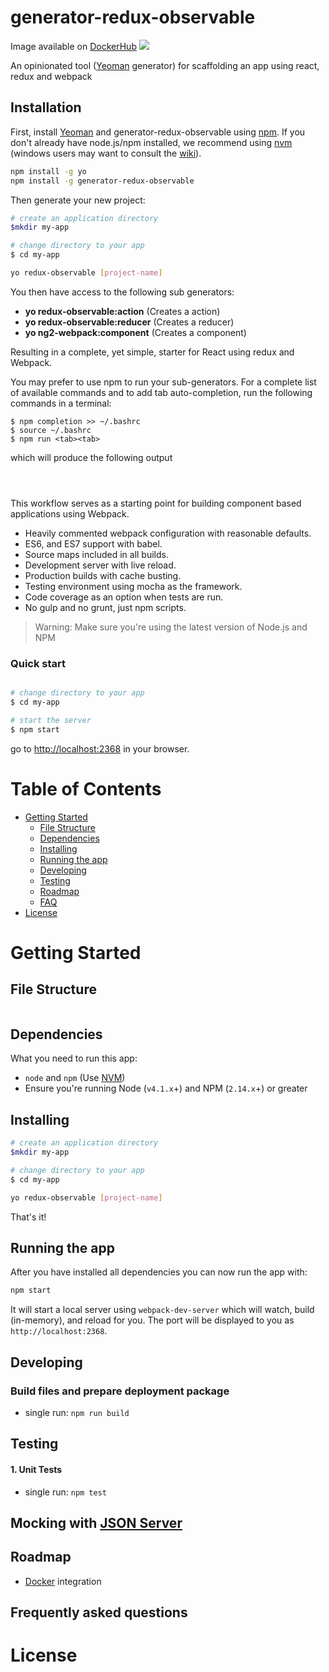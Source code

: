 

# generator-redux-observable  
Image available on [DockerHub](https://hub.docker.com/r/cmelion/generator-redux-observable/)
[![](https://images.microbadger.com/badges/image/cmelion/generator-redux-observable.svg)](https://microbadger.com/images/cmelion/generator-redux-observable "Get your own image badge on microbadger.com")

An opinionated tool ([Yeoman](http://yeoman.io) generator) for scaffolding an app using react, redux and webpack


## Installation

First, install [Yeoman](http://yeoman.io) and generator-redux-observable using [npm](https://www.npmjs.com/). If you don't already have node.js/npm installed, we recommend using [nvm](https://github.com/creationix/nvm) (windows users may want to consult the [wiki](https://github.com/cmelion/generator-ng2-webpack/wiki/NVM-installation-for-Windows)).

```bash
npm install -g yo
npm install -g generator-redux-observable
```

Then generate your new project:

```bash
# create an application directory
$mkdir my-app

# change directory to your app
$ cd my-app

yo redux-observable [project-name]
```

You then have access to the following sub generators:
* **yo redux-observable:action** (Creates a action)
* **yo redux-observable:reducer** (Creates a reducer)
* **yo ng2-webpack:component** (Creates a component)

Resulting in a complete, yet simple, starter for React using redux and Webpack.

You may prefer to use npm to run your sub-generators.
For a complete list of available commands and to add tab auto-completion, run the following commands in a terminal:

    $ npm completion >> ~/.bashrc
    $ source ~/.bashrc
    $ npm run <tab><tab>
    
which will produce the following output    
```

 
```

This workflow serves as a starting point for building component based applications using Webpack. 

* Heavily commented webpack configuration with reasonable defaults.
* ES6, and ES7 support with babel.
* Source maps included in all builds.
* Development server with live reload.
* Production builds with cache busting.
* Testing environment using mocha as the framework.
* Code coverage as an option when tests are run.
* No gulp and no grunt, just npm scripts.

>Warning: Make sure you're using the latest version of Node.js and NPM

### Quick start


```bash

# change directory to your app
$ cd my-app

# start the server
$ npm start
```

go to [http://localhost:2368](http://localhost:2368) in your browser.

# Table of Contents

* [Getting Started](#getting-started)
    * [File Structure](#file-structure)
    * [Dependencies](#dependencies)
    * [Installing](#installing)
    * [Running the app](#running-the-app)
    * [Developing](#developing)
    * [Testing](#testing)
    * [Roadmap](#roadmap)
    * [FAQ](#frequently-asked-questions)
* [License](#license)

# Getting Started

## File Structure

```

```

## Dependencies

What you need to run this app:
* `node` and `npm` (Use [NVM](https://github.com/creationix/nvm))
* Ensure you're running Node (`v4.1.x`+) and NPM (`2.14.x`+) or greater

## Installing

```bash
# create an application directory
$mkdir my-app

# change directory to your app
$ cd my-app

yo redux-observable [project-name]
```
That's it!

## Running the app

After you have installed all dependencies you can now run the app with:
```bash
npm start
```

It will start a local server using `webpack-dev-server` which will watch, build (in-memory), and reload for you. The port will be displayed to you as `http://localhost:2368`.

## Developing

### Build files and prepare deployment package

* single run: `npm run build`

## Testing

#### 1. Unit Tests

* single run: `npm test`

## Mocking with [JSON Server](https://github.com/typicode/json-server) 

## Roadmap

* [Docker](https://www.docker.com/) integration

## Frequently asked questions




# License


